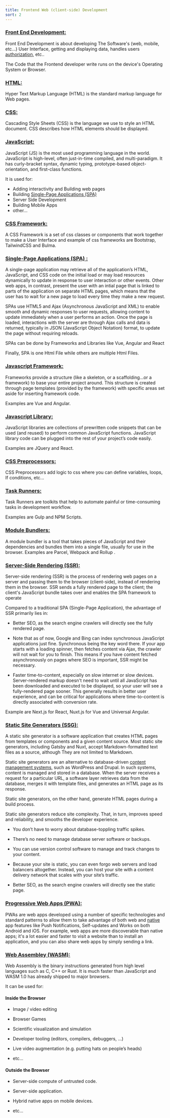 ```yaml
---
title: Frontend Web (client-side) Development
sort: 2
---
```


### [Front End Development:](#Front-end)

Front End Development is about developing The Software's (web, mobile, etc...) User Interface, getting and displaying data, handles users [authorization](#authorization), etc..

The Code that the Frontend developer write runs on the device's Operating System or Browser.

### [HTML:](#html)

Hyper Text Markup Language (HTML) is the standard markup language for Web pages.

### [CSS:](#css)

Cascading Style Sheets (CSS) is the language we use to style an HTML document. CSS describes how HTML elements should be displayed.

### [JavaScript:](#js)

JavaScript (JS) is the most used programming language in the world. JavaScript is high-level, often just-in-time compiled, and multi-paradigm. It has curly-bracket syntax, dynamic typing, prototype-based object-orientation, and first-class functions.

It is used for:

* Adding interactivity and Building web pages
* Building [Single-Page Applications (SPA)](#spa)
* Server Side Development
* Building Mobile Apps
* other...

### [CSS Framework:](#css-framework)

A CSS Framework is a set of css classes or components that work together to make a User Interface and example of css frameworks are Bootstrap, TailwindCSS and Bulma.

### [Single-Page Applications (SPA) :](#spa)

A single-page application may retrieve all of the application’s HTML, JavaScript, and CSS code on the initial load or may load resources dynamically to update in response to user interaction or other events. Other web apps, in contrast, present the user with an intial page that is linked to parts of the application on separate HTML pages, which means that the user has to wait for a new page to load every time they make a new request.

SPAs use HTML5 and Ajax (Asynchronous JavaScript and XML) to enable smooth and dynamic responses to user requests, allowing content to update immediately when a user performs an action. Once the page is loaded, interactions with the server are through Ajax calls and data is returned, typically in JSON (JavaScript Object Notation) format, to update the page without requiring reloads.

SPAs can be done by Frameworks and Libraries like Vue, Angular and React

Finally, SPA is one Html File while others are multiple Html Files.

### [Javascript Framework:](#js-framework)

Frameworks provide a structure (like a skeleton, or a scaffolding…or a framework) to base your entire project around. This structure is created through page templates (provided by the framework) with specific areas set aside for inserting framework code.

Examples are Vue and Angular.

### [Javascript Library:](#js-library)

JavaScript libraries are collections of prewritten code snippets that can be used (and reused) to perform common JavaScript functions. JavaScript library code can be plugged into the rest of your project’s code easily.

Examples are JQuery and React.

### [CSS Preprocessors:](#preprocessors)

CSS Preprocessors add logic to css where you can define variables, loops, If conditions, etc...

### [Task Runners:](#task-runners)

Task Runners are toolkits that help to automate painful or time-consuming tasks in development workflow.

Examples are Gulp and NPM Scripts.

### [Module Bundlers:](#Module-Bundlers)

A module bundler is a tool that takes pieces of JavaScript and their dependencies and bundles them into a single file, usually for use in the browser. Examples are Parcel, Webpack and Rollup .

### [Server-Side Rendering (SSR):](#SSR)

Server-side rendering (SSR) is the process of rendering web pages on a server and passing them to the browser (client-side), instead of rendering them in the browser. SSR sends a fully rendered page to the client; the client's JavaScript bundle takes over and enables the SPA framework to operate

Compared to a traditional SPA (Single-Page Application), the advantage of SSR primarily lies in:

* Better SEO, as the search engine crawlers will directly see the fully rendered page.

* Note that as of now, Google and Bing can index synchronous JavaScript applications just fine. Synchronous being the key word there. If your app starts with a loading spinner, then fetches content via Ajax, the crawler will not wait for you to finish. This means if you have content fetched asynchronously on pages where SEO is important, SSR might be necessary.

* Faster time-to-content, especially on slow internet or slow devices. Server-rendered markup doesn't need to wait until all JavaScript has been downloaded and executed to be displayed, so your user will see a fully-rendered page sooner. This generally results in better user experience, and can be critical for applications where time-to-content is directly associated with
conversion rate.

Example are Next.js for React, Nuxt.js for Vue and Universal Angular.

### [Static Site Generators (SSG):](#SSG)

A static site generator is a software application that creates HTML pages from templates or components and a given content source. Most static site generators, including Gatsby and Nuxt, accept Markdown-formatted text files as a source, although They are not limited to Markdown.

Static site generators are an alternative to database-driven [content management systems](/cms), such as WordPress and Drupal. In such systems, content is managed and stored in a database. When the server receives a request for a particular URL, a software layer retrieves data from the database, merges it with template files, and generates an HTML page as its response.

Static site generators, on the other hand, generate HTML pages during a build process.

Static site generators reduce site complexity. That, in turn, improves speed and reliability, and smooths the developer experience.

* You don’t have to worry about database-toppling traffic spikes.

* There’s no need to manage database server software or backups.

* You can use version control software to manage and track changes to your content.

* Because your site is static, you can even forgo web servers and load balancers altogether. Instead, you can host your site with a content delivery network that scales with your site’s traffic.

* Better SEO, as the search engine crawlers will directly see the static page.

### [Progressive Web Apps (PWA):](#PWA)

PWAs are web apps developed using a number of specific technologies and standard patterns to allow them to take advantage of both web and [native](/mobile#native) app features like Push Notifications, Self-updates and Works on both Android and iOS. For example, web apps are more discoverable than native apps; it's a lot easier and faster to visit a website than to install an application, and you can also share web apps by simply sending a link.

### [Web Assembley (WASM):](#WASM)

Web Assembly is the binary instructions generated from high level languages such as C, C++ or Rust. It is much faster than JavaScript and WASM 1.0 has already shipped to major browsers.

It can be used for:

#### Inside the Browser

* Image / video editing

* Browser Games

* Scientific visualization and simulation

* Developer tooling (editors, compilers, debuggers, …)

* Live video augmentation (e.g. putting hats on people’s heads)

* etc...

#### Outside the Browser

* Server-side compute of untrusted code.

* Server-side application.

* Hybrid native apps on mobile devices.

* etc...
